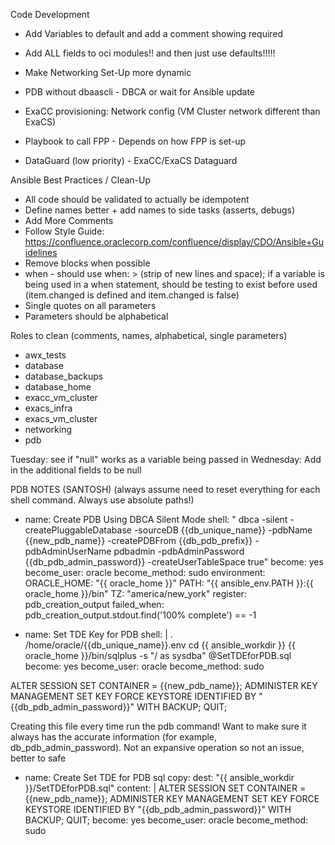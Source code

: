 
Code Development
- Add Variables to default and add a comment showing required
- Add ALL fields to oci modules!! and then just use defaults!!!!!
- Make Networking Set-Up more dynamic

- PDB without dbaascli - DBCA or wait for Ansible update
- ExaCC provisioning: Network config (VM Cluster network different than ExaCS)
- Playbook to call FPP - Depends on how FPP is set-up
- DataGuard (low priority) - ExaCC/ExaCS Dataguard

Ansible Best Practices / Clean-Up
- All code should be validated to actually be idempotent
- Define names better + add names to side tasks (asserts, debugs)
- Add More Comments
- Follow Style Guide: https://confluence.oraclecorp.com/confluence/display/CDO/Ansible+Guidelines
- Remove blocks when possible
- when - should use when: > (strip of new lines and space); if a variable is being used in a when statement, should be testing to exist before used (item.changed is defined and item.changed is false)
- Single quotes on all parameters
- Parameters should be alphabetical


Roles to clean (comments, names, alphabetical, single parameters)
- awx_tests
- database
- database_backups
- database_home
- exacc_vm_cluster
- exacs_infra
- exacs_vm_cluster
- networking
- pdb


Tuesday: see if "null" works as a variable being passed in
Wednesday: Add in the additional fields to be null


PDB NOTES (SANTOSH)
(always assume need to reset everything for each shell command. Always use absolute paths!)

- name: Create PDB Using DBCA Silent Mode
    shell: " dbca -silent -createPluggableDatabase -sourceDB {{db_unique_name}} -pdbName {{new_pdb_name}} -createPDBFrom {{db_pdb_prefix}} -pdbAdminUserName pdbadmin -pdbAdminPassword {{db_pdb_admin_password}} -createUserTableSpace true"
    become: yes
    become_user: oracle
    become_method: sudo
    environment:
       ORACLE_HOME: "{{ oracle_home }}"
       PATH: "{{ ansible_env.PATH }}:{{ oracle_home }}/bin"
       TZ: "america/new_york"
    register: pdb_creation_output
    failed_when: pdb_creation_output.stdout.find('100% complete') == -1

- name: Set TDE Key for PDB
    shell: |
        . /home/oracle/{{db_unique_name}}.env
        cd {{ ansible_workdir }}
        {{ oracle_home }}/bin/sqlplus -s "/ as sysdba" @SetTDEforPDB.sql
    become: yes
    become_user: oracle
    become_method: sudo

ALTER SESSION SET CONTAINER = {{new_pdb_name}};
ADMINISTER KEY MANAGEMENT SET KEY FORCE KEYSTORE IDENTIFIED BY "{{db_pdb_admin_password}}" WITH BACKUP;
QUIT;

Creating this file every time run the pdb command! Want to make sure it always has the accurate information (for example, db_pdb_admin_password). Not an expansive operation so not an issue, better to safe
- name: Create Set TDE for PDB sql
    copy:
      dest: "{{ ansible_workdir }}/SetTDEforPDB.sql"
      content: |
        ALTER SESSION SET CONTAINER = {{new_pdb_name}};
        ADMINISTER KEY MANAGEMENT SET KEY FORCE KEYSTORE IDENTIFIED BY "{{db_pdb_admin_password}}" WITH BACKUP;
        QUIT;
    become: yes
    become_user: oracle
    become_method: sudo
